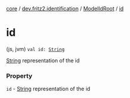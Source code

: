 [core](../../index.md) / [dev.fritz2.identification](../index.md) / [ModelIdRoot](index.md) / [id](./id.md)

# id

(js, jvm) `val id: `[`String`](https://kotlinlang.org/api/latest/jvm/stdlib/kotlin/-string/index.html)

[String](https://kotlinlang.org/api/latest/jvm/stdlib/kotlin/-string/index.html) representation of the id

### Property

`id` - [String](https://kotlinlang.org/api/latest/jvm/stdlib/kotlin/-string/index.html) representation of the id